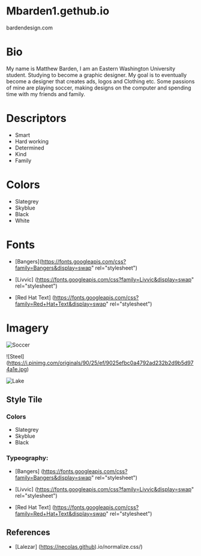 # Mbarden1.gethub.io
bardendesign.com

# Bio
My name is Matthew Barden, I am an Eastern Washington University student. Studying to become a graphic designer. My goal is to eventually become a designer that creates ads, logos and Clothing etc. Some passions of mine are playing soccer, making designs on the computer and spending time with my friends and family.

# Descriptors
* Smart
* Hard working
* Determined
* Kind
* Family

# Colors
* Slategrey
* Skyblue
* Black
* White

# Fonts
* [Bangers](https://fonts.googleapis.com/css?family=Bangers&display=swap" rel="stylesheet")

* [Livvic]
(https://fonts.googleapis.com/css?family=Livvic&display=swap" rel="stylesheet")

* [Red Hat Text] 
(https://fonts.googleapis.com/css?family=Red+Hat+Text&display=swap" rel="stylesheet")


# Imagery
![Soccer](https://www.blagghanaltd.com/wp-content/uploads/2018/11/385791a989c396081a01abfa9c4fb396_p_vi_69586_1526434290.jpg)

![Steel]   (https://i.pinimg.com/originals/90/25/ef/9025efbc0a4792ad232b2d9b5d974a1e.jpg)

![Lake](https://live.staticflickr.com/3053/2684015970_8d62955594_b.jpg)

## Style Tile

### Colors
* Slategrey
* Skyblue
* Black

### Typeography:
* [Bangers] (https://fonts.googleapis.com/css?family=Bangers&display=swap" rel="stylesheet")

* [Livvic] (https://fonts.googleapis.com/css?family=Livvic&display=swap" rel="stylesheet")

* [Red Hat Text] (https://fonts.googleapis.com/css?family=Red+Hat+Text&display=swap" rel="stylesheet")

## References
* [Lalezar] (https://necolas.github).io/normalize.css/)
